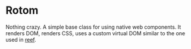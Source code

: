 # Rotom

Nothing crazy. A simple base class for using native web components. It renders DOM, renders CSS, uses a custom virtual DOM similar to the one used in [reef](https://github.com/cferdinandi/reef).
